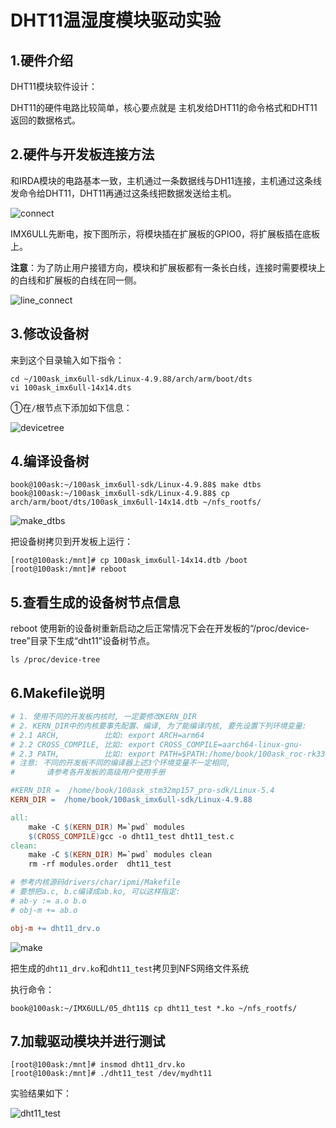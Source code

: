 # DHT11温湿度模块驱动实验



## 1.硬件介绍

DHT11模块软件设计：

DHT11的硬件电路比较简单，核心要点就是 主机发给DHT11的命令格式和DHT11返回的数据格式。



## 2.硬件与开发板连接方法

和IRDA模块的电路基本一致，主机通过一条数据线与DH11连接，主机通过这条线发命令给DHT11，DHT11再通过这条线把数据发送给主机。

![connect](05-dht11driver_connect.jpg)



IMX6ULL先断电，按下图所示，将模块插在扩展板的GPIO0，将扩展板插在底板上。

**注意**：为了防止用户接错方向，模块和扩展板都有一条长白线，连接时需要模块上的白线和扩展板的白线在同一侧。

![line_connect](05-dht11driver_line_connect.jpg)





## 3.修改设备树

来到这个目录输入如下指令：

```
cd ~/100ask_imx6ull-sdk/Linux-4.9.88/arch/arm/boot/dts
vi 100ask_imx6ull-14x14.dts
```



①在`/`根节点下添加如下信息：

![devicetree](05-dht11driver_devicetree.jpg)







## 4.编译设备树

```
book@100ask:~/100ask_imx6ull-sdk/Linux-4.9.88$ make dtbs
book@100ask:~/100ask_imx6ull-sdk/Linux-4.9.88$ cp arch/arm/boot/dts/100ask_imx6ull-14x14.dtb ~/nfs_rootfs/
```

![make_dtbs](05-dht11driver_make_dtbs.jpg)

把设备树拷贝到开发板上运行：

```
[root@100ask:/mnt]# cp 100ask_imx6ull-14x14.dtb /boot
[root@100ask:/mnt]# reboot
```





## 5.查看生成的设备树节点信息

reboot 使用新的设备树重新启动之后正常情况下会在开发板的“/proc/device-tree”目录下生成“dht11”设备树节点。

```
ls /proc/device-tree
```



## 6.Makefile说明

```makefile
# 1. 使用不同的开发板内核时, 一定要修改KERN_DIR
# 2. KERN_DIR中的内核要事先配置、编译, 为了能编译内核, 要先设置下列环境变量:
# 2.1 ARCH,          比如: export ARCH=arm64
# 2.2 CROSS_COMPILE, 比如: export CROSS_COMPILE=aarch64-linux-gnu-
# 2.3 PATH,          比如: export PATH=$PATH:/home/book/100ask_roc-rk3399-pc/ToolChain-6.3.1/gcc-linaro-6.3.1-2017.05-x86_64_aarch64-linux-gnu/bin 
# 注意: 不同的开发板不同的编译器上述3个环境变量不一定相同,
#       请参考各开发板的高级用户使用手册

#KERN_DIR =  /home/book/100ask_stm32mp157_pro-sdk/Linux-5.4
KERN_DIR =  /home/book/100ask_imx6ull-sdk/Linux-4.9.88

all:
	make -C $(KERN_DIR) M=`pwd` modules 
	$(CROSS_COMPILE)gcc -o dht11_test dht11_test.c
clean:
	make -C $(KERN_DIR) M=`pwd` modules clean
	rm -rf modules.order  dht11_test

# 参考内核源码drivers/char/ipmi/Makefile
# 要想把a.c, b.c编译成ab.ko, 可以这样指定:
# ab-y := a.o b.o
# obj-m += ab.o

obj-m += dht11_drv.o
```

![make](05-dht11driver_make.jpg)

把生成的`dht11_drv.ko`和`dht11_test`拷贝到NFS网络文件系统

执行命令：

```
book@100ask:~/IMX6ULL/05_dht11$ cp dht11_test *.ko ~/nfs_rootfs/
```



## 7.加载驱动模块并进行测试

```
[root@100ask:/mnt]# insmod dht11_drv.ko
[root@100ask:/mnt]# ./dht11_test /dev/mydht11
```

实验结果如下：

![dht11_test](05-dht11driver_dht11_test.jpg)









